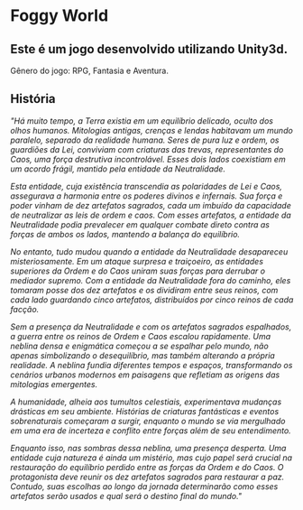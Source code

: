 <h1>Foggy World</h1>

<h2>Este é um jogo desenvolvido utilizando Unity3d.</h2>

<span>Gênero do jogo: RPG, Fantasia e Aventura.</span>

<h2>História</h2>

<i>"Há muito tempo, a Terra existia em um equilíbrio delicado, oculto dos olhos humanos. Mitologias antigas, crenças e lendas habitavam um mundo paralelo, separado da realidade humana. Seres de pura luz e ordem, os guardiões da Lei, conviviam com criaturas das trevas, representantes do Caos, uma força destrutiva incontrolável. Esses dois lados coexistiam em um acordo frágil, mantido pela entidade da Neutralidade.

Esta entidade, cuja existência transcendia as polaridades de Lei e Caos, assegurava a harmonia entre os poderes divinos e infernais. Sua força e poder vinham de dez artefatos sagrados, cada um imbuído da capacidade de neutralizar as leis de ordem e caos. Com esses artefatos, a entidade da Neutralidade podia prevalecer em qualquer combate direto contra as forças de ambos os lados, mantendo a balança do equilíbrio.

No entanto, tudo mudou quando a entidade da Neutralidade desapareceu misteriosamente. Em um ataque surpresa e traiçoeiro, as entidades superiores da Ordem e do Caos uniram suas forças para derrubar o mediador supremo. Com a entidade da Neutralidade fora do caminho, eles tomaram posse dos dez artefatos e os dividiram entre seus reinos, com cada lado guardando cinco artefatos, distribuídos por cinco reinos de cada facção.

Sem a presença da Neutralidade e com os artefatos sagrados espalhados, a guerra entre os reinos de Ordem e Caos escalou rapidamente. Uma neblina densa e enigmática começou a se espalhar pelo mundo, não apenas simbolizando o desequilíbrio, mas também alterando a própria realidade. A neblina fundia diferentes tempos e espaços, transformando os cenários urbanos modernos em paisagens que refletiam as origens das mitologias emergentes.

A humanidade, alheia aos tumultos celestiais, experimentava mudanças drásticas em seu ambiente. Histórias de criaturas fantásticas e eventos sobrenaturais começaram a surgir, enquanto o mundo se via mergulhado em uma era de incerteza e conflito entre forças além de seu entendimento.

Enquanto isso, nas sombras dessa neblina, uma presença desperta. Uma entidade cuja natureza é ainda um mistério, mas cujo papel será crucial na restauração do equilíbrio perdido entre as forças da Ordem e do Caos. O protagonista deve reunir os dez artefatos sagrados para restaurar a paz. Contudo, suas escolhas ao longo da jornada determinarão como esses artefatos serão usados e qual será o destino final do mundo."</i>
